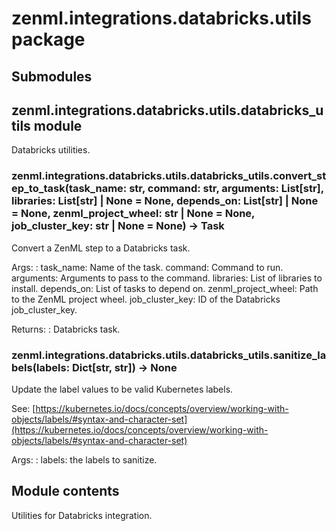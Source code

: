 # zenml.integrations.databricks.utils package

## Submodules

## zenml.integrations.databricks.utils.databricks_utils module

Databricks utilities.

### zenml.integrations.databricks.utils.databricks_utils.convert_step_to_task(task_name: str, command: str, arguments: List[str], libraries: List[str] | None = None, depends_on: List[str] | None = None, zenml_project_wheel: str | None = None, job_cluster_key: str | None = None) → Task

Convert a ZenML step to a Databricks task.

Args:
: task_name: Name of the task.
  command: Command to run.
  arguments: Arguments to pass to the command.
  libraries: List of libraries to install.
  depends_on: List of tasks to depend on.
  zenml_project_wheel: Path to the ZenML project wheel.
  job_cluster_key: ID of the Databricks job_cluster_key.

Returns:
: Databricks task.

### zenml.integrations.databricks.utils.databricks_utils.sanitize_labels(labels: Dict[str, str]) → None

Update the label values to be valid Kubernetes labels.

See:
[https://kubernetes.io/docs/concepts/overview/working-with-objects/labels/#syntax-and-character-set](https://kubernetes.io/docs/concepts/overview/working-with-objects/labels/#syntax-and-character-set)

Args:
: labels: the labels to sanitize.

## Module contents

Utilities for Databricks integration.
